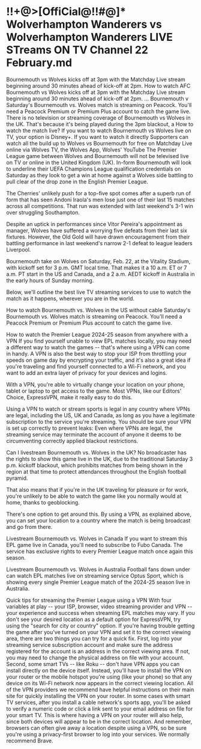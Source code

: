 # !!+@>[OffiCial@!!#@]* Wolverhampton Wanderers vs Wolverhampton Wanderers LIVE STreams ON TV Channel 22 February.md
Bournemouth vs Wolves kicks off at 3pm with the Matchday Live stream beginning around 30 minutes ahead of kick-off at 2pm. How to watch AFC
Bournemouth vs Wolves kicks off at 3pm with the Matchday Live stream beginning around 30 minutes ahead of kick-off at 2pm. ... Bournemouth v
Saturday's Bournemouth vs. Wolves match is streaming on Peacock. You'll need a Peacock Premium or Premium Plus account to catch the game live.
There is no television or streaming coverage of Bournemouth vs Wolves in the UK. That's because it's being played during the 3pm blackout, a
How to watch the match live? If you want to watch Bournemouth vs Wolves live on TV, your option is Disney+. If you want to watch it directly
Supporters can watch all the build up to Wolves vs Bournemouth for free on Matchday Live online via Wolves TV, the Wolves App, Wolves' YouTube
The Premier League game between Wolves and Bournemouth will not be televised live on TV or online in the United Kingdom (UK).
In-form Bournemouth will look to underline their UEFA Champions League qualification credentials on Saturday as they look to get a win at home against a Wolves side battling to pull clear of the drop zone in the English Premier League. 

The Cherries' unlikely push for a top-five spot comes after a superb run of form that has seen Andoni Iraola's men lose just one of their last 15 matches across all competitions. That run was extended with last weekend's 3-1 win over struggling Southampton. 

Despite an uptick in performances since Vitor Pereira's appointment as manager, Wolves have suffered a worrying five defeats from their last six fixtures. However, the Old Gold will have drawn encouragement from their battling performance in last weekend's narrow 2-1 defeat to league leaders Liverpool. 

Bournemouth take on Wolves on Saturday, Feb. 22, at the Vitality Stadium, with kickoff set for 3 p.m. GMT local time. That makes it a 10 a.m. ET or 7 a.m. PT start in the US and Canada, and a 2 a.m. AEDT kickoff in Australia in the early hours of Sunday morning. 

Below, we'll outline the best live TV streaming services to use to watch the match as it happens, wherever you are in the world.

How to watch Bournemouth vs. Wolves in the US without cable
Saturday's Bournemouth vs. Wolves match is streaming on Peacock. You'll need a Peacock Premium or Premium Plus account to catch the game live. 

How to watch the Premier League 2024-25 season from anywhere with a VPN
If you find yourself unable to view EPL matches locally, you may need a different way to watch the games -- that's where using a VPN can come in handy. A VPN is also the best way to stop your ISP from throttling your speeds on game day by encrypting your traffic, and it's also a great idea if you're traveling and find yourself connected to a Wi-Fi network, and you want to add an extra layer of privacy for your devices and logins.

With a VPN, you're able to virtually change your location on your phone, tablet or laptop to get access to the game. Most VPNs, like our Editors' Choice, ExpressVPN, make it really easy to do this. 

Using a VPN to watch or stream sports is legal in any country where VPNs are legal, including the US, UK and Canada, as long as you have a legitimate subscription to the service you're streaming. You should be sure your VPN is set up correctly to prevent leaks: Even where VPNs are legal, the streaming service may terminate the account of anyone it deems to be circumventing correctly applied blackout restrictions. 

Can I livestream Bournemouth vs. Wolves in the UK?
No broadcaster has the rights to show this game live in the UK, due to the traditional Saturday 3 p.m. kickoff blackout, which prohibits matches from being shown in the region at that time to protect attendances throughout the English football pyramid. 

That also means that if you're in the UK traveling for pleasure or for work, you're unlikely to be able to watch the game like you normally would at home, thanks to geoblocking. 

There's one option to get around this. By using a VPN, as explained above, you can set your location to a country where the match is being broadcast and go from there.

Livestream Bournemouth vs. Wolves in Canada
If you want to stream this EPL game live in Canada, you'll need to subscribe to Fubo Canada. The service has exclusive rights to every Premier League match once again this season.

Livestream Bournemouth vs. Wolves in Australia
Football fans down under can watch EPL matches live on streaming service Optus Sport, which is showing every single Premier League match of the 2024-25 season live in Australia.

Quick tips for streaming the Premier League using a VPN 
With four variables at play -- your ISP, browser, video streaming provider and VPN -- your experience and success when streaming EPL matches may vary.
If you don't see your desired location as a default option for ExpressVPN, try using the "search for city or country" option.
If you're having trouble getting the game after you've turned on your VPN and set it to the correct viewing area, there are two things you can try for a quick fix. First, log into your streaming service subscription account and make sure the address registered for the account is an address in the correct viewing area. If not, you may need to change the physical address on file with your account. Second, some smart TVs -- like Roku -- don't have VPN apps you can install directly on the device itself. Instead, you'll have to install the VPN on your router or the mobile hotspot you're using (like your phone) so that any device on its Wi-Fi network now appears in the correct viewing location.
All of the VPN providers we recommend have helpful instructions on their main site for quickly installing the VPN on your router. In some cases with smart TV services, after you install a cable network's sports app, you'll be asked to verify a numeric code or click a link sent to your email address on file for your smart TV. This is where having a VPN on your router will also help, since both devices will appear to be in the correct location. 
And remember, browsers can often give away a location despite using a VPN, so be sure you're using a privacy-first browser to log into your services. We normally recommend Brave.
